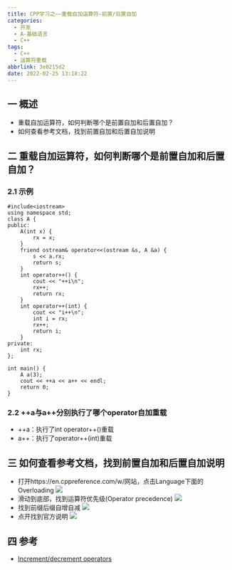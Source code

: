 ```yaml
---
title: CPP学习之——重载自加运算符-前置/后置自加
categories:
  - 开发
  - A-基础语言
  - C++
tags:
  - C++
  - 运算符重载
abbrlink: 3e0215d2
date: 2022-02-25 13:18:22
---
```

## 一 概述

* 重载自加运算符，如何判断哪个是前置自加和后置自加？
* 如何查看参考文档，找到前置自加和后置自加说明

<!--more-->

## 二 重载自加运算符，如何判断哪个是前置自加和后置自加？

### 2.1 示例

```
#include<iostream>
using namespace std;
class A {
public:
	A(int x) {
		rx = x;
	}
	friend ostream& operator<<(ostream &s, A &a) {
		s << a.rx;
		return s;
	}
	int operator++() {
		cout << "++i\n";
		rx++;
		return rx;
	}
	int operator++(int) {
		cout << "i++\n";
		int i = rx;
		rx++;
		return i;
	}
private:
	int rx;
};

int main() {
	A a(3);
	cout << ++a << a++ << endl;
	return 0;
}
```

### 2.2 ++a与a++分别执行了哪个operator自加重载

* ++a：执行了int operator++()重载
* a++：执行了operator++(int)重载

## 三 如何查看参考文档，找到前置自加和后置自加说明

* 打开https://en.cppreference.com/w/网站，点击Language下面的Overloading
![][1]
* 滑动到底部，找到运算符优先级(Operator precedence)
![][2]
* 找到前缀后缀自增自减
![][3]
* 点开找到官方说明
![][4]

## 四 参考

* [Increment/decrement operators](https://en.cppreference.com/w/cpp/language/operator_incdec)



[1]:https://raw.githubusercontent.com/PGzxc/CDN/master/blog-image/cpp-operator-reference-overloading-click.png
[2]:https://raw.githubusercontent.com/PGzxc/CDN/master/blog-image/cpp-operator-precedence.png
[3]:https://raw.githubusercontent.com/PGzxc/CDN/master/blog-image/cpp-operator-increment-decrement.png
[4]:https://raw.githubusercontent.com/PGzxc/CDN/master/blog-image/cpp-operator-prototype-overload.png